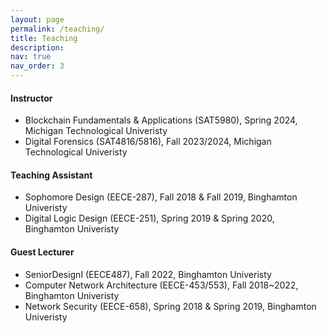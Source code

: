 ```yaml
---
layout: page
permalink: /teaching/
title: Teaching
description: 
nav: true
nav_order: 3
---
```


<h4>Instructor</h4>
<ul>
<li>Blockchain Fundamentals & Applications (SAT5980), Spring 2024, Michigan Technological Univeristy</li>
<li>Digital Forensics (SAT4816/5816), Fall 2023/2024, Michigan Technological Univeristy</li>
</ul>

<h4>Teaching Assistant</h4>
<ul>
<li>Sophomore Design (EECE-287), Fall 2018 & Fall 2019, Binghamton Univeristy</li>
<li>Digital Logic Design (EECE-251), Spring 2019 & Spring 2020, Binghamton Univeristy</li>
</ul>

<h4>Guest Lecturer</h4>
<ul>
<li>SeniorDesignI (EECE487), Fall 2022, Binghamton Univeristy</li>
<li>Computer Network Architecture (EECE-453/553), Fall 2018~2022, Binghamton Univeristy</li>
<li>Network Security (EECE-658), Spring 2018 & Spring 2019, Binghamton Univeristy</li>
</ul>
